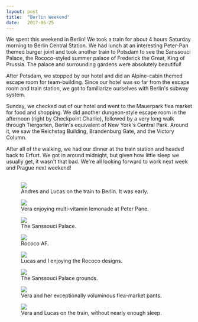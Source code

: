 ```yaml
---
layout: post
title:  "Berlin Weekend"
date:   2017-06-25
---
```


We spent this weekend in Berlin! <!--excerpt--> We took a train for about 4 hours Saturday morning to Berlin Central Station. We had lunch at an interesting Peter-Pan themed burger joint and took another train to Potsdam to see the Sanssouci Palace, the Rococo-styled summer palace of Frederick the Great, King of Prussia. The palace and surrounding gardens were absolutely beautiful!

After Potsdam, we stopped by our hotel and did an Alpine-cabin themed escape room for team-building. Since our hotel was so far from the escape room and train station, we got to familiarize ourselves with Berlin's subway system.

Sunday, we checked out of our hotel and went to the Mauerpark flea market for food and shopping. We did another dungeon-style escape room in the afternoon (right by Checkpoint Charlie), followed by a very long walk through Tiergarten, Berlin's equivalent of New York's Central Park. Around it, we saw the Reichstag Building, Brandenburg Gate, and the Victory Column.

After all of the walking, we had our dinner at the train station and headed back to Erfurt. We got in around midnight, but given how little sleep we usually get, it wasn't that bad. We're all looking forward to work next week and Prague next weekend!
<br />
<br />


<figure>
  <img src="./../../../pics/berlin-weekend-train.jpg">
  <figcaption>
    Andres and Lucas on the train to Berlin. It was early.
  </figcaption>
</figure>

<figure>
  <img src="./../../../pics/berlin-weekend-vera-lemonade.jpg">
  <figcaption>
    Vera enjoying multi-vitamin lemonade at Peter Pane.
  </figcaption>
</figure>

<figure>
  <img src="./../../../pics/berlin-sanssouci.jpg">
  <figcaption>
    The Sanssouci Palace.
  </figcaption>
</figure>

<figure>
  <img src="./../../../pics/berlin-rococo-af.jpg">
  <figcaption>
    Rococo AF.
  </figcaption>
</figure>

<figure>
  <img src="./../../../pics/berlin-palace.jpg">
  <figcaption>
    Lucas and I enjoying the Rococo designs.
  </figcaption>
</figure>

<figure>
  <img src="./../../../pics/berlin-palace-grounds.jpg">
  <figcaption>
    The Sanssouci Palace grounds.
  </figcaption>
</figure>

<figure>
  <img src="./../../../pics/vera-flea-market-pants.jpg">
  <figcaption>
    Vera and her exceptionally voluminous flea-market pants.
  </figcaption>
</figure>

<figure>
  <img src="./../../../pics/berlin-train-delirium.jpg">
  <figcaption>
    Vera and Lucas on the train, without nearly enough sleep.
  </figcaption>
</figure>

